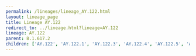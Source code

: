 ```yaml
---
permalink: /lineages/lineage_AY.122.html
layout: lineage_page
title: Lineage AY.122
redirect_to: ../lineage.html?lineage=AY.122
lineage: AY.122
parent: B.1.617.2
children: ['AY.122', 'AY.122.1', 'AY.122.3', 'AY.122.4', 'AY.122.5', 'AY.122.6']
---
```

